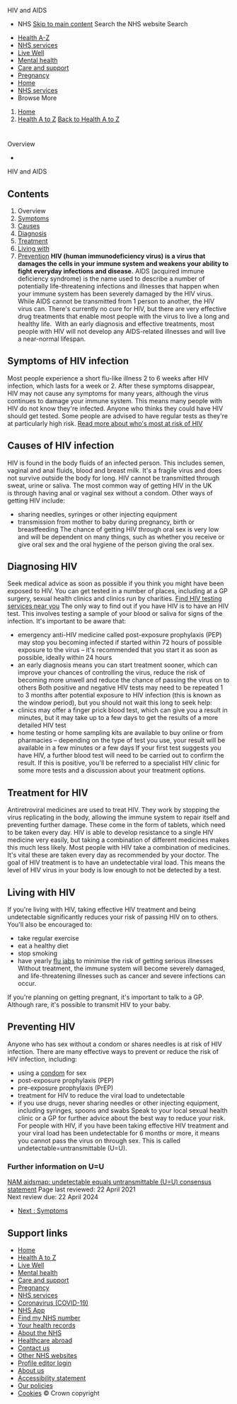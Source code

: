 
HIV and AIDS
 - NHS
[Skip to main content](#maincontent)
Search the NHS website
Search
* [Health A-Z](/conditions/)
* [NHS services](/nhs-services/)
* [Live Well](/live-well/)
* [Mental health](/mental-health/)
* [Care and support](/conditions/social-care-and-support-guide/)
* [Pregnancy](/pregnancy/)
* [Home](/)
* [NHS services](/nhs-services/)
* Browse
 More
1. [Home](/)
2. [Health A to Z](/conditions/)
[Back to 
 Health A to Z](/conditions/) 
# 
Overview
 
 - 
 HIV and AIDS
## Contents
1. Overview
2. [Symptoms](/conditions/hiv-and-aids/symptoms/)
3. [Causes](/conditions/hiv-and-aids/causes/)
4. [Diagnosis](/conditions/hiv-and-aids/diagnosis/)
5. [Treatment](/conditions/hiv-and-aids/treatment/)
6. [Living with](/conditions/hiv-and-aids/living-with/)
7. [Prevention](/conditions/hiv-and-aids/prevention/)
**HIV (human immunodeficiency virus) is a virus that damages the cells in your immune system and weakens your ability to fight everyday infections and disease.**
AIDS (acquired immune deficiency syndrome) is the name used to describe a number of potentially life-threatening infections and illnesses that happen when your immune system has been severely damaged by the HIV virus.
While AIDS cannot be transmitted from 1 person to another, the HIV virus can.
There's currently no cure for HIV, but there are very effective drug treatments that enable most people with the virus to live a long and healthy life. 
With an early diagnosis and effective treatments, most people with HIV will not develop any AIDS-related illnesses and will live a near-normal lifespan.
## Symptoms of HIV infection
Most people experience a short flu-like illness 2 to 6 weeks after HIV infection, which lasts for a week or 2.
After these symptoms disappear, HIV may not cause any symptoms for many years, although the virus continues to damage your immune system.
This means many people with HIV do not know they're infected.
Anyone who thinks they could have HIV should get tested.
Some people are advised to have regular tests as they're at particularly high risk.
[Read more about who's most at risk of HIV](https://www.nhs.uk/conditions/hiv-and-aids/causes/)
## Causes of HIV infection
HIV is found in the body fluids of an infected person. This includes semen, vaginal and anal fluids, blood and breast milk.
It's a fragile virus and does not survive outside the body for long.
HIV cannot be transmitted through sweat, urine or saliva.
The most common way of getting HIV in the UK is through having anal or vaginal sex without a condom.
Other ways of getting HIV include:
* sharing needles, syringes or other injecting equipment
* transmission from mother to baby during pregnancy, birth or breastfeeding
The chance of getting HIV through oral sex is very low and will be dependent on many things, such as whether you receive or give oral sex and the oral hygiene of the person giving the oral sex.
## Diagnosing HIV
Seek medical advice as soon as possible if you think you might have been exposed to HIV.
You can get tested in a number of places, including at a GP surgery, sexual health clinics and clinics run by charities.
[Find HIV testing services near you](/Service-Search/HIV-testing/LocationSearch/418)
The only way to find out if you have HIV is to have an HIV test. This involves testing a sample of your blood or saliva for signs of the infection.
It's important to be aware that:
* emergency anti-HIV medicine called post-exposure prophylaxis (PEP) may stop you becoming infected if started within 72 hours of possible exposure to the virus – it's recommended that you start it as soon as possible, ideally within 24 hours
* an early diagnosis means you can start treatment sooner, which can improve your chances of controlling the virus, reduce the risk of becoming more unwell and reduce the chance of passing the virus on to others
Both positive and negative HIV tests may need to be repeated 1 to 3 months after potential exposure to HIV infection (this is known as the window period), but you should not wait this long to seek help:
* clinics may offer a finger prick blood test, which can give you a result in minutes, but it may take up to a few days to get the results of a more detailed HIV test
* home testing or home sampling kits are available to buy online or from pharmacies – depending on the type of test you use, your result will be available in a few minutes or a few days
If your first test suggests you have HIV, a further blood test will need to be carried out to confirm the result.
If this is positive, you'll be referred to a specialist HIV clinic for some more tests and a discussion about your treatment options.
## Treatment for HIV
Antiretroviral medicines are used to treat HIV. They work by stopping the virus replicating in the body, allowing the immune system to repair itself and preventing further damage.
These come in the form of tablets, which need to be taken every day.
HIV is able to develop resistance to a single HIV medicine very easily, but taking a combination of different medicines makes this much less likely.
Most people with HIV take a combination of medicines. It's vital these are taken every day as recommended by your doctor.
The goal of HIV treatment is to have an undetectable viral load. This means the level of HIV virus in your body is low enough to not be detected by a test.
## Living with HIV
If you're living with HIV, taking effective HIV treatment and being undetectable significantly reduces your risk of passing HIV on to others.
You'll also be encouraged to:
* take regular exercise
* eat a healthy diet
* stop smoking
* have yearly [flu jabs](/conditions/vaccinations/flu-influenza-vaccine/) to minimise the risk of getting serious illnesses
Without treatment, the immune system will become severely damaged, and life-threatening illnesses such as cancer and severe infections can occur.  
  
If you're planning on getting pregnant, it's important to talk to a GP. Although rare, it's possible to transmit HIV to your baby.
## Preventing HIV
Anyone who has sex without a condom or shares needles is at risk of HIV infection.
There are many effective ways to prevent or reduce the risk of HIV infection, including:
* using a [condom](/conditions/contraception/male-condoms/) for sex
* post-exposure prophylaxis (PEP)
* pre-exposure prophylaxis (PrEP)
* treatment for HIV to reduce the viral load to undetectable
* if you use drugs, never sharing needles or other injecting equipment, including syringes, spoons and swabs
Speak to your local sexual health clinic or a GP for further advice about the best way to reduce your risk.
For people with HIV, if you have been taking effective HIV treatment and your viral load has been undetectable for 6 months or more, it means you cannot pass the virus on through sex.
This is called undetectable=untransmittable (U=U).
### Further information on U=U
[NAM aidsmap: undetectable equals untransmittable (U=U) consensus statement](http://www.aidsmap.com/news/feb-2017/nam-endorses-undetectable-equals-untransmittable-uu-consensus-statement)
 Page last reviewed: 22 April 2021  
 Next review due: 22 April 2024
 
* [Next
:
Symptoms](/conditions/hiv-and-aids/symptoms/)
## Support links
* [Home](/)
* [Health A to Z](/conditions/)
* [Live Well](/live-well/)
* [Mental health](/mental-health/)
* [Care and support](/conditions/social-care-and-support-guide/)
* [Pregnancy](/pregnancy/)
* [NHS services](/nhs-services/)
* [Coronavirus (COVID-19)](/conditions/coronavirus-covid-19/)
* [NHS App](/nhs-app/)
* [Find my NHS number](/nhs-services/online-services/find-nhs-number/)
* [Your health records](/using-the-nhs/about-the-nhs/your-health-records/)
* [About the NHS](/using-the-nhs/about-the-nhs/)
* [Healthcare abroad](/using-the-nhs/healthcare-abroad/apply-for-a-free-uk-global-health-insurance-card-ghic/)
* [Contact us](/contact-us/)
* [Other NHS websites](/nhs-sites/)
* [Profile editor login](/our-policies/profile-editor-login/)
* [About us](/about-us/)
* [Accessibility statement](/accessibility-statement/)
* [Our policies](/our-policies/)
* [Cookies](/our-policies/cookies-policy/)
© Crown copyright
